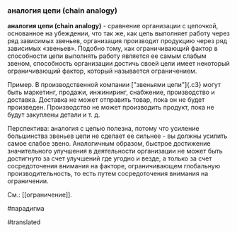 ### аналогия цепи (chain analogy)

**аналогия цепи (chain analogy)** - сравнение организации с цепочкой, основанное на убеждении, что так же, как цепь выполняет работу через ряд зависимых звеньев, организация производит продукцию через ряд зависимых «звеньев». Подобно тому, как ограничивающий фактор в способности цепи выполнять работу является ее самым слабым звеном, способность организации достичь своей цели имеет некоторый ограничивающий фактор, который называется ограничением.

Пример. В производственной компании ["звеньями цепи"]{.c3} могут быть маркетинг, продажи, инжиниринг, снабжение, производство и доставка. Доставка не может отправить товар, пока он не будет произведен. Производство не может производить продукт, пока не будут закуплены детали и т. д.

Перспектива: аналогия с цепью полезна, потому что усиление большинства звеньев цепи не сделает ее сильнее - вы должны усилить самое слабое звено. Аналогичным образом, быстрое достижение значительного улучшения в деятельности организации не может быть достигнуто за счет улучшений где угодно и везде, а только за счет сосредоточения внимания на факторе, ограничивающем глобальную производительность, то есть путем сосредоточения внимания на ограничении.

См.: [[ограничение]].

#парадигма

#translated
